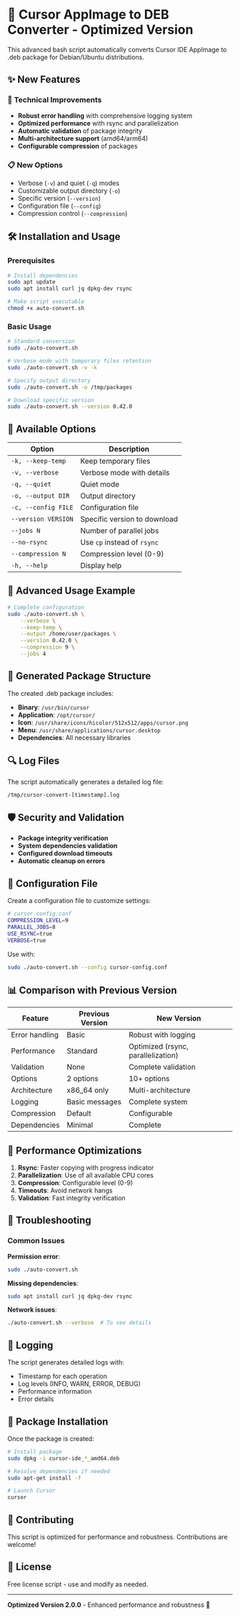 # 🚀 Cursor AppImage to DEB Converter - Optimized Version

This advanced bash script automatically converts Cursor IDE AppImage to .deb package for Debian/Ubuntu distributions.

## ✨ New Features

### 🔧 **Technical Improvements**
- **Robust error handling** with comprehensive logging system
- **Optimized performance** with rsync and parallelization
- **Automatic validation** of package integrity
- **Multi-architecture support** (amd64/arm64)
- **Configurable compression** of packages

### 📋 **New Options**
- Verbose (`-v`) and quiet (`-q`) modes
- Customizable output directory (`-o`)
- Specific version (`--version`)
- Configuration file (`--config`)
- Compression control (`--compression`)

## 🛠️ Installation and Usage

### Prerequisites
```bash
# Install dependencies
sudo apt update
sudo apt install curl jq dpkg-dev rsync

# Make script executable
chmod +x auto-convert.sh
```

### Basic Usage
```bash
# Standard conversion
sudo ./auto-convert.sh

# Verbose mode with temporary files retention
sudo ./auto-convert.sh -v -k

# Specify output directory
sudo ./auto-convert.sh -o /tmp/packages

# Download specific version
sudo ./auto-convert.sh --version 0.42.0
```

## 📖 Available Options

| Option | Description |
|--------|-------------|
| `-k, --keep-temp` | Keep temporary files |
| `-v, --verbose` | Verbose mode with details |
| `-q, --quiet` | Quiet mode |
| `-o, --output DIR` | Output directory |
| `-c, --config FILE` | Configuration file |
| `--version VERSION` | Specific version to download |
| `--jobs N` | Number of parallel jobs |
| `--no-rsync` | Use `cp` instead of `rsync` |
| `--compression N` | Compression level (0-9) |
| `-h, --help` | Display help |

## 🎯 Advanced Usage Example

```bash
# Complete configuration
sudo ./auto-convert.sh \
    --verbose \
    --keep-temp \
    --output /home/user/packages \
    --version 0.42.0 \
    --compression 9 \
    --jobs 4
```

## 📁 Generated Package Structure

The created .deb package includes:
- **Binary**: `/usr/bin/cursor`
- **Application**: `/opt/cursor/`
- **Icon**: `/usr/share/icons/hicolor/512x512/apps/cursor.png`
- **Menu**: `/usr/share/applications/cursor.desktop`
- **Dependencies**: All necessary libraries

## 🔍 Log Files

The script automatically generates a detailed log file:
```
/tmp/cursor-convert-[timestamp].log
```

## 🛡️ Security and Validation

- **Package integrity verification**
- **System dependencies validation**
- **Configured download timeouts**
- **Automatic cleanup on errors**

## 🎨 Configuration File

Create a configuration file to customize settings:

```bash
# cursor-config.conf
COMPRESSION_LEVEL=9
PARALLEL_JOBS=8
USE_RSYNC=true
VERBOSE=true
```

Use with:
```bash
sudo ./auto-convert.sh --config cursor-config.conf
```

## 📊 Comparison with Previous Version

| Feature | Previous Version | New Version |
|---------|------------------|-------------|
| Error handling | Basic | Robust with logging |
| Performance | Standard | Optimized (rsync, parallelization) |
| Validation | None | Complete validation |
| Options | 2 options | 10+ options |
| Architecture | x86_64 only | Multi-architecture |
| Logging | Basic messages | Complete system |
| Compression | Default | Configurable |
| Dependencies | Minimal | Complete |

## 🚀 Performance Optimizations

1. **Rsync**: Faster copying with progress indicator
2. **Parallelization**: Use of all available CPU cores
3. **Compression**: Configurable level (0-9)
4. **Timeouts**: Avoid network hangs
5. **Validation**: Fast integrity verification

## 🔧 Troubleshooting

### Common Issues

**Permission error**:
```bash
sudo ./auto-convert.sh
```

**Missing dependencies**:
```bash
sudo apt install curl jq dpkg-dev rsync
```

**Network issues**:
```bash
./auto-convert.sh --verbose  # To see details
```

## 📝 Logging

The script generates detailed logs with:
- Timestamp for each operation
- Log levels (INFO, WARN, ERROR, DEBUG)
- Performance information
- Error details

## 🎉 Package Installation

Once the package is created:
```bash
# Install package
sudo dpkg -i cursor-ide_*_amd64.deb

# Resolve dependencies if needed
sudo apt-get install -f

# Launch Cursor
cursor
```

## 🤝 Contributing

This script is optimized for performance and robustness. Contributions are welcome!

## 📜 License

Free license script - use and modify as needed.

---

**Optimized Version 2.0.0** - Enhanced performance and robustness 🚀
